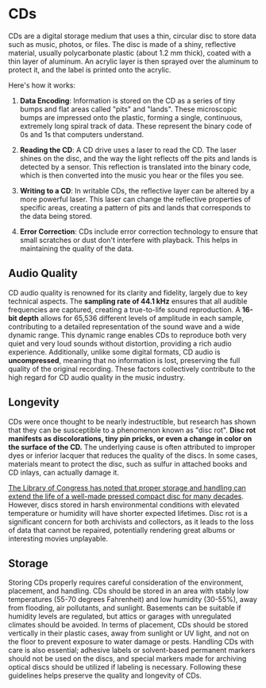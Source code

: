 # CDs

CDs are a digital storage medium that uses a thin, circular disc to store data such as music, photos, or files. The disc is made of a shiny, reflective material, usually polycarbonate plastic (about 1.2 mm thick), coated with a thin layer of aluminum. An acrylic layer is then sprayed over the aluminum to protect it, and the label is printed onto the acrylic.

Here's how it works:

1. **Data Encoding**: Information is stored on the CD as a series of tiny bumps and flat areas called "pits" and "lands". These microscopic bumps are impressed onto the plastic, forming a single, continuous, extremely long spiral track of data. These represent the binary code of 0s and 1s that computers understand.

2. **Reading the CD**: A CD drive uses a laser to read the CD. The laser shines on the disc, and the way the light reflects off the pits and lands is detected by a sensor. This reflection is translated into the binary code, which is then converted into the music you hear or the files you see.

3. **Writing to a CD**: In writable CDs, the reflective layer can be altered by a more powerful laser. This laser can change the reflective properties of specific areas, creating a pattern of pits and lands that corresponds to the data being stored.

4. **Error Correction**: CDs include error correction technology to ensure that small scratches or dust don't interfere with playback. This helps in maintaining the quality of the data.

## Audio Quality

CD audio quality is renowned for its clarity and fidelity, largely due to key technical aspects. The **sampling rate of 44.1 kHz** ensures that all audible frequencies are captured, creating a true-to-life sound reproduction. A **16-bit depth** allows for 65,536 different levels of amplitude in each sample, contributing to a detailed representation of the sound wave and a wide dynamic range. This dynamic range enables CDs to reproduce both very quiet and very loud sounds without distortion, providing a rich audio experience. Additionally, unlike some digital formats, CD audio is **uncompressed**, meaning that no information is lost, preserving the full quality of the original recording. These factors collectively contribute to the high regard for CD audio quality in the music industry.

## Longevity

CDs were once thought to be nearly indestructible, but research has shown that they can be susceptible to a phenomenon known as "disc rot". **Disc rot manifests as discolorations, tiny pin pricks, or even a change in color on the surface of the CD.** The underlying cause is often attributed to improper dyes or inferior lacquer that reduces the quality of the discs. In some cases, materials meant to protect the disc, such as sulfur in attached books and CD inlays, can actually damage it.

[The Library of Congress has noted that proper storage and handling can extend the life of a well-made pressed compact disc for many decades](https://www.loc.gov/preservation/scientists/projects/cd_longevity.html). However, discs stored in harsh environmental conditions with elevated temperature or humidity will have shorter expected lifetimes. Disc rot is a significant concern for both archivists and collectors, as it leads to the loss of data that cannot be repaired, potentially rendering great albums or interesting movies unplayable.

## Storage

Storing CDs properly requires careful consideration of the environment, placement, and handling. CDs should be stored in an area with stably low temperatures (55-70 degrees Fahrenheit) and low humidity (30-55%), away from flooding, air pollutants, and sunlight. Basements can be suitable if humidity levels are regulated, but attics or garages with unregulated climates should be avoided. In terms of placement, CDs should be stored vertically in their plastic cases, away from sunlight or UV light, and not on the floor to prevent exposure to water damage or pests. Handling CDs with care is also essential; adhesive labels or solvent-based permanent markers should not be used on the discs, and special markers made for archiving optical discs should be utilized if labeling is necessary. Following these guidelines helps preserve the quality and longevity of CDs.
